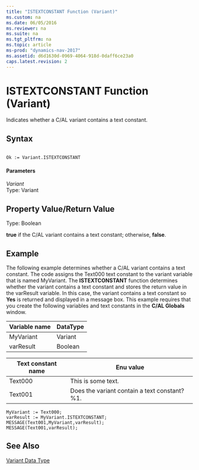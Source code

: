 ```yaml
---
title: "ISTEXTCONSTANT Function (Variant)"
ms.custom: na
ms.date: 06/05/2016
ms.reviewer: na
ms.suite: na
ms.tgt_pltfrm: na
ms.topic: article
ms-prod: "dynamics-nav-2017"
ms.assetid: d6d1630d-0969-4064-918d-0daff6ce23a0
caps.latest.revision: 2
---
```

# ISTEXTCONSTANT Function (Variant)
Indicates whether a C/AL variant contains a text constant.  
  
## Syntax  
  
```  
  
Ok := Variant.ISTEXTCONSTANT  
```  
  
#### Parameters  
 *Variant*  
 Type: Variant  
  
## Property Value/Return Value  
 Type: Boolean  
  
 **true** if the C/AL variant contains a text constant; otherwise, **false**.  
  
## Example  
 The following example determines whether a C/AL variant contains a text constant. The code assigns the Text000 text constant to the variant variable that is named MyVariant. The **ISTEXTCONSTANT** function determines whether the variant contains a text constant and stores the return value in the varResult variable. In this case, the variant contains a text constant so **Yes** is returned and displayed in a message box. This example requires that you create the following variables and text constants in the **C/AL Globals** window.  
  
|Variable name|DataType|  
|-------------------|--------------|  
|MyVariant|Variant|  
|varResult|Boolean|  
  
|Text constant name|Enu value|  
|------------------------|---------------|  
|Text000|This is some text.|  
|Text001|Does the variant contain a text constant? %1.|  
  
```  
MyVariant := Text000;  
varResult := MyVariant.ISTEXTCONSTANT;  
MESSAGE(Text001,MyVariant,varResult);  
MESSAGE(Text001,varResult);  
```  
  
## See Also  
 [Variant Data Type](Variant-Data-Type.md)